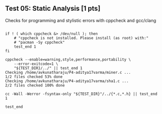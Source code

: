 ## Test 05: Static Analysis [1 pts]

Checks for programming and stylistic errors with cppcheck and gcc/clang

```

if ! ( which cppcheck &> /dev/null ); then
    # "cppcheck is not installed. Please install (as root) with:"
    # "pacman -Sy cppcheck"
    test_end 1
fi

cppcheck --enable=warning,style,performance,portability \
    --error-exitcode=1 \
    "${TEST_DIR}/../" || test_end 1
Checking /home/avkunatharaju/P4-aditya17varma/miner.c ...
1/2 files checked 53% done
Checking /home/avkunatharaju/P4-aditya17varma/sha1.c ...
2/2 files checked 100% done

cc -Wall -Werror -fsyntax-only "${TEST_DIR}"/../{*.c,*.h} || test_end 1

test_end
```

